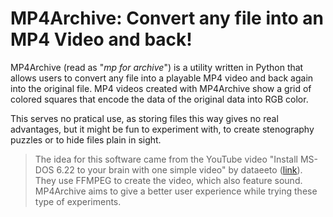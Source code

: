 # MP4Archive: Convert any file into an MP4 Video and back!

MP4Archive (read as "_mp for archive_") is a utility written in Python that allows users to convert any file into a playable MP4 video and back again
into the original file. MP4 videos created with MP4Archive show a grid of colored squares that encode the data of the
original data into RGB color.

This serves no pratical use, as storing files this way gives no real advantages, but it might be fun to experiment with,
to create stenography puzzles or to hide files plain in sight.

> The idea for this software came from the YouTube video "Install MS-DOS 6.22 to your brain with one simple video" by
> dataeeto ([link](https://www.youtube.com/watch?v=Y2L7_2Wvycc)). They use FFMPEG to create the video, which also
> feature sound. MP4Archive aims to give a better user experience while trying these type of experiments.

